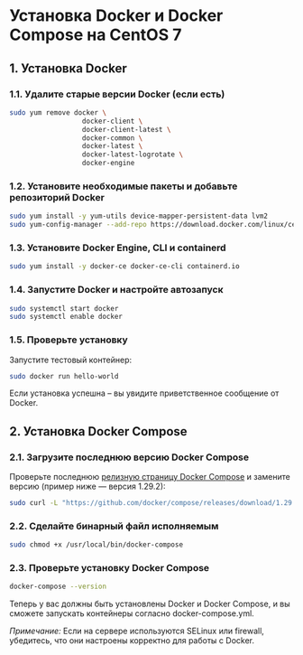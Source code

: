 # Установка Docker и Docker Compose на CentOS 7

## 1. Установка Docker

### 1.1. Удалите старые версии Docker (если есть)
```bash
sudo yum remove docker \
                  docker-client \
                  docker-client-latest \
                  docker-common \
                  docker-latest \
                  docker-latest-logrotate \
                  docker-engine
```

### 1.2. Установите необходимые пакеты и добавьте репозиторий Docker
```bash
sudo yum install -y yum-utils device-mapper-persistent-data lvm2
sudo yum-config-manager --add-repo https://download.docker.com/linux/centos/docker-ce.repo
```

### 1.3. Установите Docker Engine, CLI и containerd
```bash
sudo yum install -y docker-ce docker-ce-cli containerd.io
```

### 1.4. Запустите Docker и настройте автозапуск
```bash
sudo systemctl start docker
sudo systemctl enable docker
```

### 1.5. Проверьте установку
Запустите тестовый контейнер:
```bash
sudo docker run hello-world
```
Если установка успешна – вы увидите приветственное сообщение от Docker.

## 2. Установка Docker Compose

### 2.1. Загрузите последнюю версию Docker Compose
Проверьте последнюю [релизную страницу Docker Compose](https://github.com/docker/compose/releases) и замените версию (пример ниже — версия 1.29.2):
```bash
sudo curl -L "https://github.com/docker/compose/releases/download/1.29.2/docker-compose-$(uname -s)-$(uname -m)" -o /usr/local/bin/docker-compose
```

### 2.2. Сделайте бинарный файл исполняемым
```bash
sudo chmod +x /usr/local/bin/docker-compose
```

### 2.3. Проверьте установку Docker Compose
```bash
docker-compose --version
```

Теперь у вас должны быть установлены Docker и Docker Compose, и вы сможете запускать контейнеры согласно docker-compose.yml.

*Примечание:* Если на сервере используются SELinux или firewall, убедитесь, что они настроены корректно для работы с Docker.